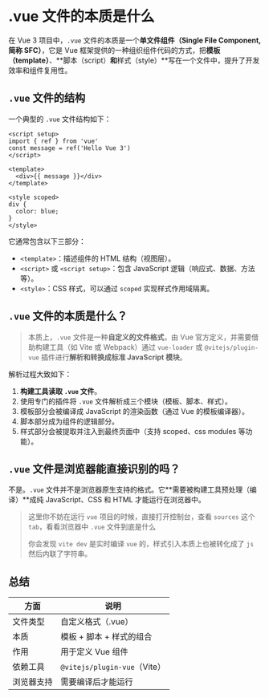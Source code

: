 # .vue 文件的本质是什么

在 Vue 3 项目中，`.vue` 文件的本质是一个**单文件组件（Single File Component, 简称 SFC）**，它是 Vue 框架提供的一种组织组件代码的方式，把**模板（template）**、**脚本（script）**和**样式（style）**写在一个文件中，提升了开发效率和组件复用性。

## `.vue` 文件的结构

一个典型的 `.vue` 文件结构如下：

```vue
<script setup>
import { ref } from 'vue'
const message = ref('Hello Vue 3')
</script>

<template>
  <div>{{ message }}</div>
</template>

<style scoped>
div {
  color: blue;
}
</style>
```

它通常包含以下三部分：

- `<template>`：描述组件的 HTML 结构（视图层）。
- `<script>` 或 `<script setup>`：包含 JavaScript 逻辑（响应式、数据、方法等）。
- `<style>`：CSS 样式，可以通过 `scoped` 实现样式作用域隔离。



## `.vue` 文件的本质是什么？

> 本质上，`.vue` 文件是一种**自定义的文件格式**，由 Vue 官方定义，并需要借助构建工具（如 Vite 或 Webpack）通过 `vue-loader` 或 `@vitejs/plugin-vue` 插件进行**解析和转换成标准 JavaScript 模块**。

解析过程大致如下：

1. **构建工具读取 `.vue` 文件**。
2. 使用专门的插件将 `.vue` 文件解析成三个模块（模板、脚本、样式）。
3. 模板部分会被编译成 JavaScript 的渲染函数（通过 Vue 的模板编译器）。
4. 脚本部分成为组件的逻辑部分。
5. 样式部分会被提取并注入到最终页面中（支持 scoped、css modules 等功能）。



## `.vue` 文件是浏览器能直接识别的吗？

不是。`.vue` 文件并不是浏览器原生支持的格式。它**需要被构建工具预处理（编译）**成纯 JavaScript、CSS 和 HTML 才能运行在浏览器中。

> 这里你不妨在运行 `vue` 项目的时候，直接打开控制台，查看 `sources` 这个 `tab`，看看浏览器中 `.vue` 文件到底是什么
>
> 你会发现 `vite dev` 是实时编译 `vue` 的，样式引入本质上也被转化成了 `js` 然后内联了字符串。


## 总结

| 方面       | 说明                         |
| ---------- | ---------------------------- |
| 文件类型   | 自定义格式（.vue）           |
| 本质       | 模板 + 脚本 + 样式的组合     |
| 作用       | 用于定义 Vue 组件            |
| 依赖工具   | `@vitejs/plugin-vue`（Vite） |
| 浏览器支持 | 需要编译后才能运行           |


